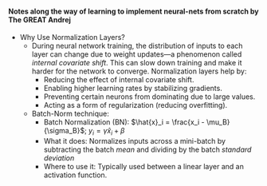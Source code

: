 #### Notes along the way of learning to implement neural-nets from scratch by The GREAT Andrej
- Why Use Normalization Layers?
    - During neural network training, the distribution of inputs to each layer can change due to weight updates—a phenomenon called *internal covariate shift*. This can slow down training and make it harder for the network to converge. Normalization layers help by:
        - Reducing the effect of internal covariate shift.
        - Enabling higher learning rates by stabilizing gradients.
        - Preventing certain neurons from dominating due to large values.
        - Acting as a form of regularization (reducing overfitting).
    - Batch-Norm technique:
        - Batch Normalization (BN): $\hat{x}_i = \frac{x_i - \mu_B}{\sigma_B}$; $y_i = \gamma \hat{x}_i + \beta$
        - What it does: Normalizes inputs across a mini-batch by subtracting the batch *mean* and dividing by the batch *standard deviation*
        - Where to use it: Typically used between a linear layer and an activation function.